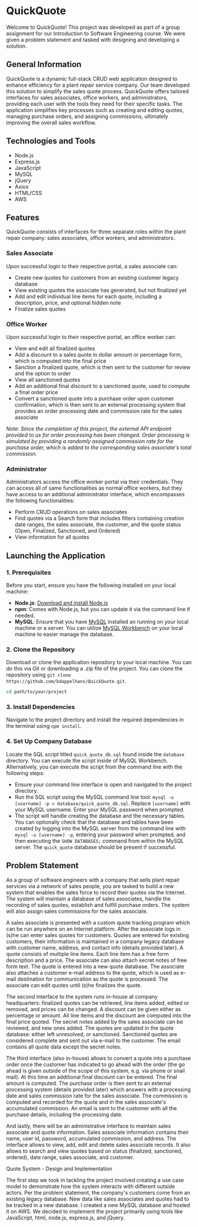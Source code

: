 # QuickQuote

Welcome to QuickQuote! This project was developed as part of a group assignment for our Introduction to Software Engineering course. We were given a problem statement and tasked with designing and developing a solution.

## General Information

QuickQuote is a dynamic full-stack CRUD web application designed to enhance efficiency for a plant repair service company. Our team developed this solution to simplify the sales quote process. QuickQuote offers tailored interfaces for sales associates, office workers, and administrators, providing each user with the tools they need for their specific tasks. The application simplifies key processes such as creating and editing quotes, managing purchase orders, and assigning commissions, ultimately improving the overall sales workflow. 

## Technologies and Tools

- Node.js
- Express.js
- JavaScript
- MySQL
- jQuery
- Axios
- HTML/CSS
- AWS

## Features

QuickQuote consists of interfaces for three separate roles within the plant repair company: sales associates, office workers, and administrators.

### Sales Associate

Upon successful login to their respective portal, a sales associate can:
- Create new quotes for customers from an existing customer legacy database
- View existing quotes the associate has generated, but not finalized yet
- Add and edit individual line items for each quote, including a description, price, and optional hidden note
- Finalize sales quotes

### Office Worker

Upon successful login to their respective portal, an office worker can:
- View and edit all finalized quotes
- Add a discount to a sales quote in dollar amount or percentage form, which is computed into the final price
- Sanction a finalized quote, which is then sent to the customer for review and the option to order
- View all sanctioned quotes
- Add an additional final discount to a sanctioned quote, used to compute a final order price
- Convert a sanctioned quote into a purchase order upon customer confirmation, which is then sent to an external processing system that provides an order processing date and commission rate for the sales associate

*Note: Since the completion of this project, the external API endpoint provided to us for order processing has been changed. Order processing is simulated by providing a randomly assigned commission rate for the purchase order, which is added to the corresponding sales associate's total commission.*

### Administrator

Administrators access the office worker portal via their credentials. They can access all of same functionalities as normal office workers, but they have access to an additional administrator interface, which encompasses the following functionalities:
- Perform CRUD operations on sales associates
- Find quotes via a Search form that includes filters containing creation date ranges, the sales associate, the customer, and the quote status (Open, Finalized, Sanctioned, and Ordered)
- View information for all quotes

## Launching the Application

### 1. Prerequisites

Before you start, ensure you have the following installed on your local machine:
- **Node.js**: [Download and install Node.js](https://nodejs.org/en)
- **npm**: Comes with Node.js, but you can update it via the command line if needed.
- **MySQL**: Ensure that you have [MySQL](https://www.mysql.com/products/community/) installed an running on your local machine or a server. You can utilize [MySQL Workbench](https://www.mysql.com/products/workbench/) on your local machine to easier manage the database.

### 2. Clone the Repository

Download or clone the application repository to your local machine. You can do this via Git or downloading a .zip file of the project. You can clone the repository using `git clone https://github.com/bdappelhans/QuickQuote.git`.

   ```bash
   cd path/to/your/project
   ```

### 3. Install Dependencies

Navigate to the project directory and install the required dependencies in the terminal using `npm install`.

### 4. Set Up Company Database

Locate the SQL script titled `quick_quote_db.sql` found inside the `database` directory. You can execute the script inside of MySQL Workbench. Alternatively, you can execute the script from the command line with the following steps:
- Ensure your command line interface is open and navigated to the project directory.
- Run the SQL script using the MySQL command line tool: `mysql -u [username] -p < database/quick_quote_db.sql`. Replace `[username]` with your MySQL username. Enter your MySQL password when prompted.
- The script will handle creating the database and the necessary tables. You can optionally check that the database and tables have been created by logging into the MySQL server from the command line with `mysql -u [username] -p`, entering your password when prompted, and then executing the `SHOW DATABASES;` command from within the MySQL server. The `quick_quote` database should be present if successful.

## Problem Statement
As a group of software engineers with a company that sells plant repair services via a network of sales people, you are tasked to build a new system that enables the sales force to record their quotes via the Internet. The system will maintain a database of sales associates, handle the recording of sales quotes, establish and fulfill purchase orders. The system will also assign sales commissions for the sales associate.

A sales associate is presented with a custom quote tracking program which can be run anywhere on an Internet platform. After the associate logs in (s)he can enter sales quotes for customers. Quotes are entered for existing customers, their information is maintained in a company legacy database with customer name, address, and contact info (details provided later). A quote consists of multiple line items. Each line item has a free form description and a price. The associate can also attach secret notes of free form text. The quote is entered into a new quote database. The associate also attaches a customer e-mail address to the quote, which is used as e-mail destination for communication as the quote is processed. The associate can edit quotes until (s)he finalizes the quote.

The second interface to the system runs in-house at company headquarters: finalized quotes can be retrieved, line items added, edited or removed, and prices can be changed. A discount can be given either as percentage or amount. All line items and the discount are computed into the final price quoted. The secret notes added by the sales associate can be reviewed, and new ones added. The quotes are updated in the quote database: either left unresolved, or sanctioned. Sanctioned quotes are considered complete and sent out via e-mail to the customer. The email contains all quote data except the secret notes.

The third interface (also in-house) allows to convert a quote into a purchase order once the customer has indicated to go ahead with the order (the go ahead is given outside of the scope of this system, e.g. via phone or snail mail). At this time an additional final discount can be entered. The final amount is computed. The purchase order is then sent to an external processing system (details provided later) which answers with a processing date and sales commission rate for the sales associate. The commission is computed and recorded for the quote and in the sales associate's accumulated commission. An email is sent to the customer with all the purchase details, including the processing date.

And lastly, there will be an administrative interface to maintain sales associate and quote information. Sales associate information contains their name, user id, password, accumulated commission, and address. The interface allows to view, add, edit and delete sales associate records. It also allows to search and view quotes based on status (finalized, sanctioned, ordered), date range, sales associate, and customer.

Quote System - Design and Implementation

The first step we took in tackling the project involved creating a use case model to demonstrate how the system interacts with different outside actors. Per the problem statement, the company's customers come from an existing legacy database. New data like sales associates and quotes had to be tracked in a new database. I created a new MySQL database and hosted it on AWS. We decided to implement the project primarily using tools like JavaScript, html, node.js, express.js, and jQuery.
